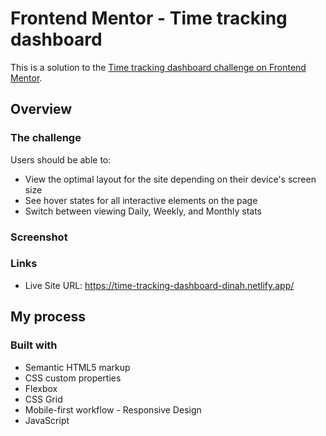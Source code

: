 # Frontend Mentor - Time tracking dashboard

This is a solution to the [Time tracking dashboard challenge on Frontend Mentor](https://www.frontendmentor.io/challenges/time-tracking-dashboard-UIQ7167Jw).

## Overview

### The challenge

Users should be able to:

- View the optimal layout for the site depending on their device's screen size
- See hover states for all interactive elements on the page
- Switch between viewing Daily, Weekly, and Monthly stats

### Screenshot

### Links

- Live Site URL: https://time-tracking-dashboard-dinah.netlify.app/

## My process

### Built with

- Semantic HTML5 markup
- CSS custom properties
- Flexbox
- CSS Grid
- Mobile-first workflow - Responsive Design
- JavaScript
